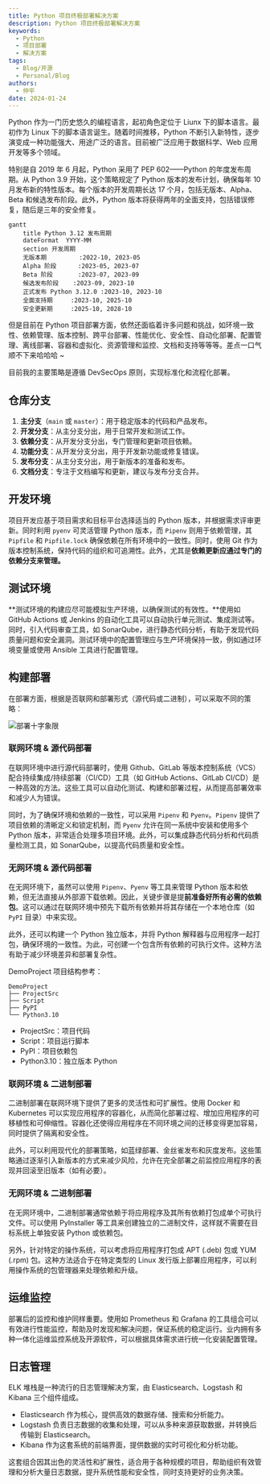 ```yaml
---
title: Python 项目终极部署解决方案
description: Python 项目终极部署解决方案
keywords:
  - Python
  - 项目部署
  - 解决方案
tags:
  - Blog/开源
  - Personal/Blog
authors:
  - 仲平
date: 2024-01-24
---
```


Python 作为一门历史悠久的编程语言，起初角色定位于 Liunx 下的脚本语言。最初作为 Linux 下的脚本语言诞生。随着时间推移，Python 不断引入新特性，逐步演变成一种功能强大、用途广泛的语言。目前被广泛应用于数据科学、Web 应用开发等多个领域。

特别是自 2019 年 6 月起，Python 采用了 PEP 602——Python 的年度发布周期。从 Python 3.9 开始，这个策略规定了 Python 版本的发布计划，确保每年 10 月发布新的特性版本。每个版本的开发周期长达 17 个月，包括无版本、Alpha、Beta 和候选发布阶段。此外，Python 版本将获得两年的全面支持，包括错误修复，随后是三年的安全修复。

```mermaid
gantt
    title Python 3.12 发布周期
    dateFormat  YYYY-MM
    section 开发周期
    无版本期         :2022-10, 2023-05
    Alpha 阶段      :2023-05, 2023-07
    Beta 阶段       :2023-07, 2023-09
    候选发布阶段    :2023-09, 2023-10
    正式发布 Python 3.12.0 :2023-10, 2023-10
    全面支持期     :2023-10, 2025-10
    安全更新期     :2025-10, 2028-10

```

但是目前在 Python 项目部署方面，依然还面临着许多问题和挑战，如环境一致性、依赖管理、版本控制、跨平台部署、性能优化、安全性、自动化部署、配置管理、离线部署、容器和虚拟化、资源管理和监控、文档和支持等等等。差点一口气顺不下来哈哈哈 ~

目前我的主要策略是遵循 DevSecOps 原则，实现标准化和流程化部署。

## 仓库分支

1. **主分支**（`main` 或 `master`）：用于稳定版本的代码和产品发布。
2. **开发分支**：从主分支分出，用于日常开发和测试工作。
3. **依赖分支**：从开发分支分出，专门管理和更新项目依赖。
4. **功能分支**：从开发分支分出，用于开发新功能或修复错误。
5. **发布分支**：从主分支分出，用于新版本的准备和发布。
6. **文档分支**：专注于文档编写和更新，建议与发布分支合并。

## 开发环境

项目开发应基于项目需求和目标平台选择适当的 Python 版本，并根据需求评审更新。同时利用 `pyenv` 可灵活管理 Python 版本，而 `Pipenv` 则用于依赖管理，其 `Pipfile` 和 `Pipfile.lock` 确保依赖在所有环境中的一致性。同时，使用 Git 作为版本控制系统，保持代码的组织和可追溯性。此外，尤其是**依赖更新应通过专门的依赖分支来管理。**

## 测试环境

**测试环境的构建应尽可能模拟生产环境，以确保测试的有效性。**使用如 GitHub Actions 或 Jenkins 的自动化工具可以自动执行单元测试、集成测试等。同时，引入代码审查工具，如 SonarQube，进行静态代码分析，有助于发现代码质量问题和安全漏洞。测试环境中的配置管理应与生产环境保持一致，例如通过环境变量或使用 Ansible 工具进行配置管理。

## 构建部署

在部署方面，根据是否联网和部署形式（源代码或二进制），可以采取不同的策略：

![部署十字象限](https://static.7wate.com//img/2024/01/24/b46b88e52db76804b6af517bdb7562e0.svg)

### 联网环境 & 源代码部署

在联网环境中进行源代码部署时，使用 Github、GitLab 等版本控制系统（VCS）配合持续集成/持续部署（CI/CD）工具（如 GitHub Actions、GitLab CI/CD）是一种高效的方法。这些工具可以自动化测试、构建和部署过程，从而提高部署效率和减少人为错误。

同时，为了确保环境和依赖的一致性，可以采用 `Pipenv` 和 `Pyenv`。`Pipenv` 提供了项目依赖的清晰定义和锁定机制，而 `Pyenv` 允许在同一系统中安装和使用多个 Python 版本，非常适合处理多项目环境。此外，可以集成静态代码分析和代码质量检测工具，如 SonarQube，以提高代码质量和安全性。

### 无网环境 & 源代码部署

在无网环境下，虽然可以使用 `Pipenv`、`Pyenv` 等工具来管理 Python 版本和依赖，但无法直接从外部源下载依赖。因此，关键步骤是提**前准备好所有必需的依赖包**。这可以通过在联网环境中预先下载所有依赖并将其存储在一个本地仓库（如 `PyPI` 目录）中来实现。

此外，还可以构建一个 Python 独立版本，并将 Python 解释器与应用程序一起打包，确保环境的一致性。为此，可创建一个包含所有依赖的可执行文件。这种方法有助于减少环境差异和部署复杂性。

DemoProject 项目结构参考：

```
DemoProject
├── ProjectSrc
├── Script
├── PyPI
└── Python3.10
```

- ProjectSrc：项目代码
- Script：项目运行脚本
- PyPI：项目依赖包
- Python3.10：独立版本 Python

### 联网环境 & 二进制部署

二进制部署在联网环境下提供了更多的灵活性和可扩展性。使用 Docker 和 Kubernetes 可以实现应用程序的容器化，从而简化部署过程、增加应用程序的可移植性和可伸缩性。容器化还使得应用程序在不同环境之间的迁移变得更加容易，同时提供了隔离和安全性。

此外，可以利用现代化的部署策略，如蓝绿部署、金丝雀发布和灰度发布。这些策略通过逐渐引入新版本的方式来减少风险，允许在完全部署之前监控应用程序的表现并回滚至旧版本（如有必要）。

### 无网环境 & 二进制部署

在无网环境中，二进制部署通常依赖于将应用程序及其所有依赖打包成单个可执行文件。可以使用 PyInstaller 等工具来创建独立的二进制文件，这样就不需要在目标系统上单独安装 Python 或依赖包。

另外，针对特定的操作系统，可以考虑将应用程序打包成 APT (.deb) 包或 YUM (.rpm) 包。这种方法适合于在特定类型的 Linux 发行版上部署应用程序，可以利用操作系统的包管理器来处理依赖和升级。

## 运维监控

部署后的监控和维护同样重要。使用如 Prometheus 和 Grafana 的工具组合可以有效进行性能监控，帮助及时发现和解决问题，保证系统的稳定运行。业内拥有多种一体化运维监控系统及开源软件，可以根据具体需求进行统一化安装配置管理。

## 日志管理

ELK 堆栈是一种流行的日志管理解决方案，由 Elasticsearch、Logstash 和 Kibana 三个组件组成。

- Elasticsearch 作为核心，提供高效的数据存储、搜索和分析能力。
- Logstash 负责日志数据的收集和处理，可以从多种来源获取数据，并转换后传输到 Elasticsearch。
- Kibana 作为这套系统的前端界面，提供数据的实时可视化和分析功能。

这套组合因其出色的灵活性和扩展性，适合用于各种规模的项目，帮助组织有效管理和分析大量日志数据，提升系统性能和安全性，同时支持更好的业务决策。
